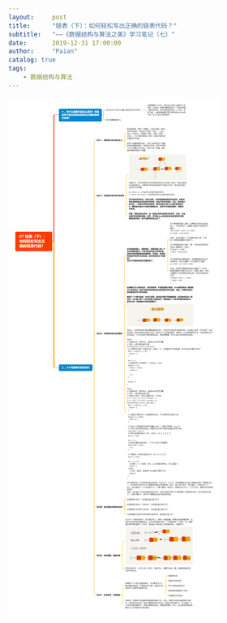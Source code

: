 ```yaml
---
layout:     post
title:      "链表（下）：如何轻松写出正确的链表代码？"
subtitle:   "——《数据结构与算法之美》学习笔记（七）"
date:       2019-12-31 17:00:00
author:     "Paian"
catalog: true
tags:
    - 数据结构与算法
---
```


![链表（下）：如何轻松写出正确的链表代码？](/img/in-post/07链表（下）：如何轻松写出正确的链表代码.png)
